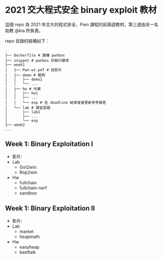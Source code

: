 # 2021 交大程式安全 binary exploit 教材
這個 repo 為 2021 年交大的程式安全，Pwn 課程的前兩週教材，第三週由另一名助教 @kia 所負責。

repo 目錄的結構如下：
```
.
├── Dockerfile # 建構 pwnbox
├── snippet # pwnbox 的執行腳本
├── week1
│   ├── Pwn-w1.pdf # 投影片
│   ├── demo # 範例
│   │   ├── demo1
│   │   └── ...
│   ├── hw # 作業
│   │   ├── hw1
│   │   ├── ...
│   │   └── exp # 在 deadline 結束後會更新參考解答
│   └── lab # 課堂習題
│       ├── lab1
│       ├── ...
│       └── exp
├── week2
...
```

## Week 1: Binary Exploitation I
- 影片: 
- Lab
  - Got2win
  - Rop2win
- Hw
  - fullchain
  - fullchain-nerf
  - sandbox

## Week 1: Binary Exploitation II
- 影片: 
- Lab
  - market
  - heapmath
- Hw
  - easyheap
  - beeftalk
